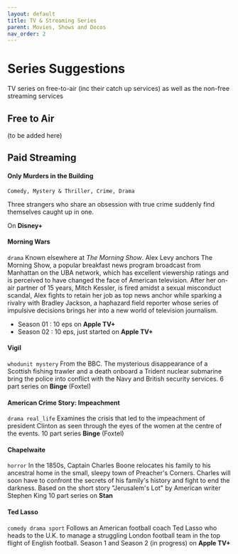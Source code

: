 ```yaml
---
layout: default
title: TV & Streaming Series
parent: Movies, Shows and Docos
nav_order: 2
---
```

# Series Suggestions
TV series on free-to-air (inc their catch up services) as well as the non-free streaming services
## Free to Air
(to be added here)

## Paid Streaming

#### Only Murders in the Building
`Comedy, Mystery & Thriller, Crime, Drama`

Three strangers who share an obsession with true crime suddenly find themselves caught up in one.

On **Disney+**


#### Morning Wars
`drama`
Known elsewhere at *The Morning Show*. Alex Levy anchors The Morning Show, a popular breakfast news program broadcast from Manhattan on the UBA network, which has excellent viewership ratings and is perceived to have changed the face of American television.  After her on-air partner of 15 years, Mitch Kessler, is fired amidst a sexual misconduct scandal, Alex fights to retain her job as top news anchor while sparking a rivalry with Bradley Jackson, a haphazard field reporter whose series of impulsive decisions brings her into a new world of television journalism. 
- Season 01 : 10 eps on **Apple TV+**
- Season 02 : 10 eps, just started on **Apple TV+**

#### Vigil
`whodunit mystery`
From the BBC. The mysterious disappearance of a Scottish fishing trawler and a death onboard a Trident nuclear submarine bring the police into conflict with the Navy and British security services.
6 part series on **Binge** (Foxtel)

#### American Crime Story: Impeachment
`drama real_life`
Examines the crisis that led to the impeachment of president Clinton as seen through the eyes of the women at the centre of the events.
10 part series **Binge** (Foxtel)

#### Chapelwaite
`horror`
In the 1850s, Captain Charles Boone relocates his family to his ancestral home in the small, sleepy town of Preacher's Corners. Charles will soon have to confront the secrets of his family's history and fight to end the darkness.  Based on the short story "Jerusalem's Lot" by American writer Stephen King
10 part series on **Stan**


#### Ted Lasso
 `comedy drama sport`
Follows an American football coach Ted Lasso who heads to the U.K. to manage a struggling London football team in the top flight of English football.
Season 1 and Season 2 (in progress) on **Apple TV+**
